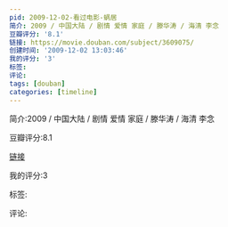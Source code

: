 ```yaml
---
pid: 2009-12-02-看过电影-蜗居
简介: 2009 / 中国大陆 / 剧情 爱情 家庭 / 滕华涛 / 海清 李念
豆瓣评分: '8.1'
链接: https://movie.douban.com/subject/3609075/
创建时间: '2009-12-02 13:03:46'
我的评分: '3'
标签:
评论:
tags: [douban]
categories: [timeline]
---
```

简介:2009 / 中国大陆 / 剧情 爱情 家庭 / 滕华涛 / 海清 李念

豆瓣评分:8.1

[链接](https://movie.douban.com/subject/3609075/)

我的评分:3

标签:

评论:

